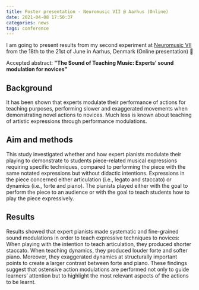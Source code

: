 ```yaml
---
title: Poster presentation - Neuromusic VII @ Aarhus (Online)
date: 2021-04-08 17:50:37
categories: news
tags: conference
---
```


I am going to present results from my second experiment at [Neuromusic VII](https://www.fondazione-mariani.org/en/neuromusic7) from the 18th to the 21st of June in Aarhus, Denmark (Online presentation) 🌵

Accepted abstract: **"The Sound of Teaching Music: Experts’ sound modulation for novices"**

## Background
It has been shown that experts modulate their performance of actions for teaching purposes, performing slower and exaggerated movements when demonstrating novel actions to novices. Much less is known about teaching of artistic expressions through performance modulations.

## Aim and methods
This study investigated whether and how expert pianists modulate their playing to demonstrate to students piece-related musical expressions requiring specific techniques, compared to performing the piece with the same notated expressions but without didactic intentions. Expressions in the piece concerned either articulation (i.e., legato and staccato) or dynamics (i.e., forte and piano). The pianists played either with the goal to perform the piece to an audience or with the goal to teach students how to play the piece expressively.

## Results
Results showed that expert pianists made systematic and fine-grained sound modulations in order to teach expressive techniques to novices: When playing with the intention to teach articulation, they produced shorter staccato. When teaching dynamics, they produced louder forte and softer piano. Moreover, they exaggerated dynamics at structurally important points to create a larger contrast between forte and piano. These findings suggest that ostensive action modulations are performed not only to guide learners’ attention but to highlight the most relevant aspects of the actions to be learnt.